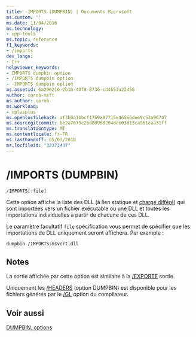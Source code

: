 ```yaml
---
title: -IMPORTS (DUMPBIN) | Documents Microsoft
ms.custom: ''
ms.date: 11/04/2016
ms.technology:
- cpp-tools
ms.topic: reference
f1_keywords:
- /imports
dev_langs:
- C++
helpviewer_keywords:
- IMPORTS dumpbin option
- /IMPORTS dumpbin option
- -IMPORTS dumpbin option
ms.assetid: 6a296216-2b1b-40f8-8736-cd4553a22456
author: corob-msft
ms.author: corob
ms.workload:
- cplusplus
ms.openlocfilehash: af3b9a1bbcf1769e87715e46566dee9c53a96747
ms.sourcegitcommit: be2a7679c2bd80968204dee03d13ca961eaa31ff
ms.translationtype: MT
ms.contentlocale: fr-FR
ms.lasthandoff: 05/03/2018
ms.locfileid: "32373437"
---
```

# <a name="imports-dumpbin"></a>/IMPORTS (DUMPBIN)
```  
/IMPORTS[:file]  
```  
  
 Cette option affiche la liste des DLL (à lien statique et [chargé différé](../../build/reference/linker-support-for-delay-loaded-dlls.md)) qui sont importées vers un fichier exécutable ou une DLL et toutes les importations individuelles à partir de chacune de ces DLL.  
  
 Le paramètre facultatif `file` spécification vous permet de spécifier que les importations de DLL uniquement seront affichera. Par exemple :  
  
```  
dumpbin /IMPORTS:msvcrt.dll  
```  
  
## <a name="remarks"></a>Notes  
 La sortie affichée par cette option est similaire à la [/EXPORTE](../../build/reference/dash-exports.md) sortie.  
  
 Uniquement les [/HEADERS](../../build/reference/headers.md) (option DUMPBIN) est disponible pour les fichiers générés par le [/GL](../../build/reference/gl-whole-program-optimization.md) option du compilateur.  
  
## <a name="see-also"></a>Voir aussi  
 [DUMPBIN, options](../../build/reference/dumpbin-options.md)